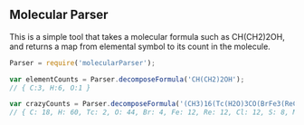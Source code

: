 Molecular Parser
----------------

This is a simple tool that takes a molecular formula such as CH(CH2)2OH, and
returns a map from elemental symbol to its count in the molecule.

```javascript
Parser = require('molecularParser');

var elementCounts = Parser.decomposeFormula('CH(CH2)2OH');
// { C:3, H:6, O:1 }

var crazyCounts = Parser.decomposeFormula('(CH3)16(Tc(H2O)3CO(BrFe3(ReCl)3(SO4)2)2)2MnO4');
// { C: 18, H: 60, Tc: 2, O: 44, Br: 4, Fe: 12, Re: 12, Cl: 12, S: 8, Mn: 1 }
```


